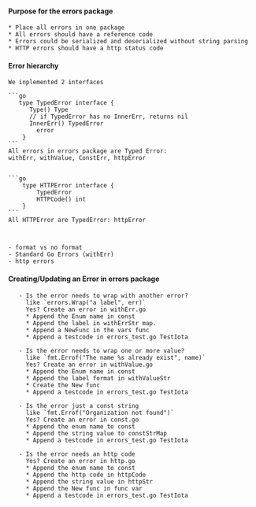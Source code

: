 #### Purpose for the errors package
    * Place all errors in one package
    * All errors should have a reference code
    * Errors could be serialized and deserialized without string parsing
    * HTTP errors should have a http status code

#### Error hierarchy
    We inplemented 2 interfaces

    ```go
       type TypedError interface {
          Type() Type
          // if TypedError has no InnerErr, returns nil
          InnerErr() TypedError
	        error
        }
    ```
    All errors in errors package are Typed Error:
    withErr, withValue, ConstErr, httpError 


    ```go
        type HTTPError interface {
	        TypedError
	        HTTPCode() int
        }
    ```
    All HTTPError are TypedError: httpError



    - format vs no format
    - Standard Go Errors (withErr)
    - http errors

#### Creating/Updating an Error in errors package
       - Is the error needs to wrap with another error?
         like `errors.Wrap("a label", err)`
         Yes? Create an error in withErr.go
         * Append the Enum name in const
         * Append the label in withErrStr map.
         * Append a NewFunc in the vars func
         * Append a testcode in errors_test.go TestIota 
       
       - Is the error needs to wrap one or more value?
         like `fmt.Errof("The name %s already exist", name)`
         Yes? Create an error in withValue.go
         * Append the Enum name in const
         * Append the label format in withValueStr
         * Create the New func 
         * Append a testcode in errors_test.go TestIota
       
       - Is the error just a const string
         like `fmt.Errof("Organization not found")`
         Yes? Create an error in const.go
         * Append the enum name to const
         * Append the string value to constStrMap
         * Append a testcode in errors_test.go TestIota 

       - Is the error needs an http code
         Yes? Create an error in http.go
         * Append the enum name to const
         * Append the http code in httpCode
         * Append the string value in httpStr
         * Append the New func in func var
         * Append a testcode in errors_test.go TestIota
          